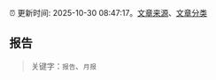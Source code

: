:alarm_clock: 更新时间: 2025-10-30 08:47:17。[文章来源](/README.md)、[文章分类](/TAGS.md)

## 报告


> 关键字：`报告`、`月报`



